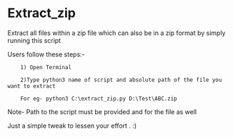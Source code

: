 # Extract_zip
Extract all files within a zip file which can also be in a zip format by simply running this script 

Users follow these steps:-
        
        1) Open Terminal
        
        2)Type python3 name of script and absolute path of the file you want to extract
        
        For eg- python3 C:\extract_zip.py D:\Test\ABC.zip

Note- Path to the script must be provided and for the file as well


Just a simple tweak to lessen your effort . :)
